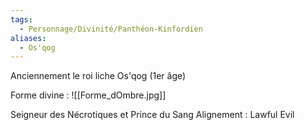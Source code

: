 ```yaml
---
tags:
  - Personnage/Divinité/Panthéon-Kinfordien
aliases:
  - Os'qog
---
```

Anciennement le roi liche Os'qog (1er âge)

Forme divine :
![[Forme_dOmbre.jpg]]

Seigneur des Nécrotiques et Prince du Sang
Alignement : Lawful Evil